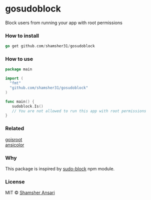 # gosudoblock
Block users from running your app with root permissions

### How to install
```go
go get github.com/shamsher31/gosudoblock
```

### How to use
```go
package main

import (
  "fmt"
  "github.com/shamsher31/gosudoblock"
)

func main() {
   sudoblock.Is()
   // You are not allowed to run this app with root permissions
}
```

### Related
[goisroot](https://github.com/shamsher31/goisroot)<br>
[ansicolor](https://https://github.com/shiena/ansicolor)<br>

### Why
This package is inspired by [sudo-block](https://www.npmjs.com/package/sudo-block) npm module.

### License
MIT © [Shamsher Ansari](https://github.com/shamsher31)
